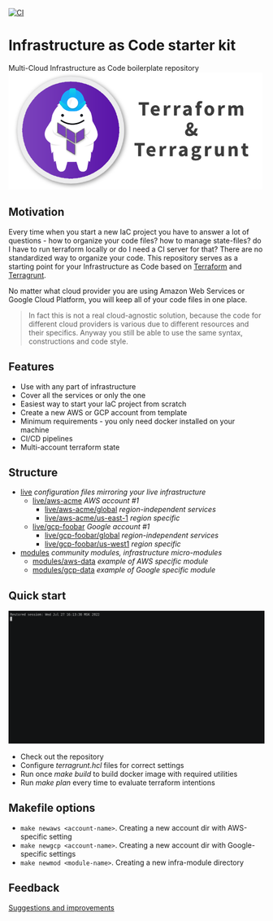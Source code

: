 [![CI](https://github.com/repconn/infracode-boilerplate/actions/workflows/CI.yml/badge.svg?branch=master)](https://github.com/repconn/infracode-boilerplate/actions/workflows/CI.yml)

# Infrastructure as Code starter kit
Multi-Cloud Infrastructure as Code boilerplate repository
![](_assets/logo.png)

## Motivation
Every time when you start a new IaC project you have to answer a lot of
questions - how to organize your code files? how to manage state-files?
do I have to run terraform locally or do I need a CI server for that?
There are no standardized way to organize your code.
This repository serves as a starting point for your Infrastructure as Code
based on [Terraform](https://terraform.io) and [Terragrunt](https://terragrunt.gruntwork.io/).

No matter what cloud provider you are using Amazon Web Services or Google Cloud Platform,
you will keep all of your code files in one place.

> In fact this is not a real cloud-agnostic solution,
because the code for different cloud providers is various due to different
resources and their specifics. Anyway you still be able to use the same syntax,
constructions and code style.

## Features
* Use with any part of infrastructure
* Cover all the services or only the one
* Easiest way to start your IaC project from scratch
* Create a new AWS or GCP account from template
* Minimum requirements - you only need docker installed on your machine
* CI/CD pipelines
* Multi-account terraform state

## Structure
* [live](live/README.md) *configuration files mirroring your live infrastructure*
    * [live/aws-acme](live/aws-acme/README.md) *AWS account #1*
        * [live/aws-acme/global](live/aws-acme/global/README.md) *region-independent services*
        * [live/aws-acme/us-east-1](live/aws-acme/us-east-1/README.md) *region specific*
    * [live/gcp-foobar](#nonexistent) *Google account #1*
        * [live/gcp-foobar/global](#nonexistent) *region-independent services*
        * [live/gcp-foobar/us-west1](#nonexistent) *region specific*
* [modules](modules/README.md) *community modules, infrastructure micro-modules*
    * [modules/aws-data](modules/aws-data/README.md) *example of AWS specific module*
    * [modules/gcp-data](#nonexistent) *example of Google specific module*

## Quick start
![](_assets/demo.gif)

* Check out the repository
* Configure *terragrunt.hcl* files for correct settings
* Run once *make build* to build docker image with required utilities
* Run *make plan* every time to evaluate terraform intentions

## Makefile options
* `make newaws <account-name>`. Creating a new account dir with AWS-specific setting
* `make newgcp <account-name>`. Creating a new account dir with Google-specific settings
* `make newmod <module-name>`. Creating a new infra-module directory

## Feedback
[Suggestions and improvements](https://github.com/repconn/iac-starter-kit/issues)
